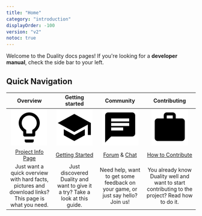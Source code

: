 ```yaml
---
title: "Home"
category: "introduction"
displayOrder: -100
version: "v2"
notoc: true
---
```


Welcome to the Duality docs pages! If you're looking for a **developer manual**, check the side bar to your left. 

## Quick Navigation

| Overview | Getting started | Community | Contributing |
|:--------:|:---------------:|:---------:|:------------:|
| ![](../img/Misc/lightbulb.png) | ![](../img/Misc/school.png) | ![](../img/Misc/chat.png) | ![](../img/Misc/work.png) |
| [Project Info Page](https://adamslair.github.io/duality/) | [Getting Started](getting-started) | [Forum](https://github.com/AdamsLair/duality/discussions/) & [Chat](https://discord.gg/JZxzXrzXc6) | [How to Contribute](how-to-contribute) |
| Just want a quick overview with hard facts, pictures and download links? This page is what you need. | Just discovered Duality and want to give it a try? Take a look at this guide. | Need help, want to get some feedback on your game, or just say hello? Join us! | You already know Duality well and want to start contributing to the project? Read how to do it. |


